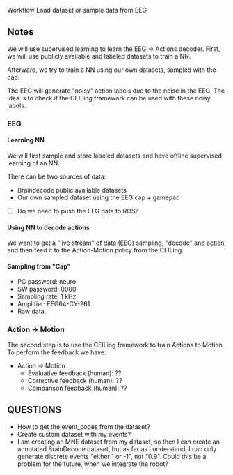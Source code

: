 
Workflow
Load dataset or sample data from EEG


## Notes
We will use supervised learning to learn the EEG &rarr; Actions decoder. First, we will use
publicly available and labeled datasets to train a NN.

Afterward, we try to train a NN using our own datasets, sampled with the cap.

The EEG will generate "noisy" action labels due to the noise in the EEG. The idea is to check
if the CEILing framework can be used with these noisy labels.

### EEG
#### Learning NN
We will first sample and store labeled datasets and have offline supervised learning of an
NN.

There can be two sources of data:
 - Braindecode public available datasets
 - Our own sampled dataset using the EEG cap + gamepad

-[ ] Do we need to push the EEG data to ROS?

#### Using NN to decode actions
We want to get a "live stream" of data (EEG) sampling, "decode" and action, and then
feed it to the Action-Motion policy from the CEILing.

#### Sampling from "Cap"
 - PC password: neuro
 - SW password: 0000
 - Sampling rate: 1 kHz
 - Amplifier: EEG64-CY-261
 - Raw data.

### Action &rarr; Motion
The second step is to use the CEILing framework to train Actions to Motion.
To perform the feedback we have:

 - Action &rarr; Motion
   - Evaluative feedback (human): ??
   - Corrective feedback (human): ??
   - Comparison feedback (human): ??



## QUESTIONS
- How to get the event_codes from the dataset?
- Create custom dataset with my events?
- I am creating an MNE dataset from my dataset, so then I can create an annotated BrainDecode 
dataset, but as far as I understand, I can only generate discrete events "either 1 or -1", not "0.9".
Could this be a problem for the future, when we integrate the robot?
